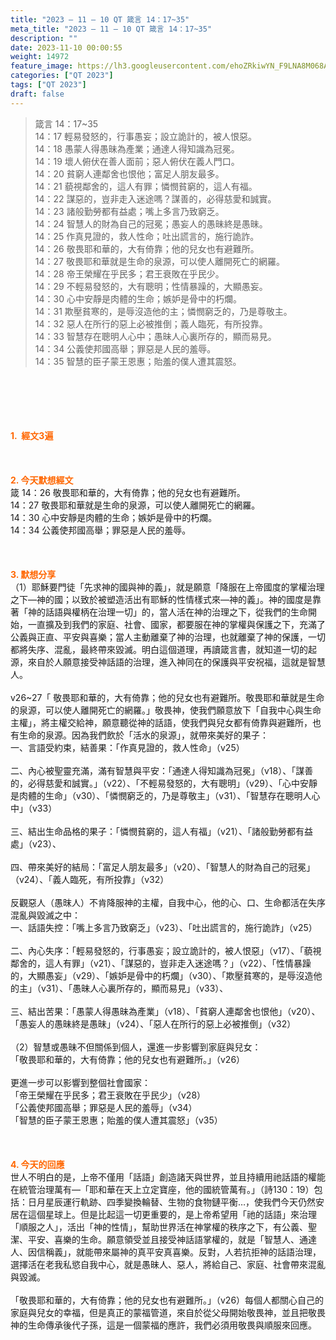 ```yaml
---
title: "2023 – 11 – 10 QT 箴言 14：17~35"
meta_title: "2023 – 11 – 10 QT 箴言 14：17~35"
description: ""
date: 2023-11-10 00:00:55
weight: 14972
feature_image: https://lh3.googleusercontent.com/ehoZRkiwYN_F9LNA8M068AYxt73EavCZno-PD1cJRuf5BbSkQVUWr3gNEbt5kSs28Pb_Elg17kSrtf9ybWvojWoMV6I4tPM3vGRGDq6GkKkPdL2Gut4QAIw4-uykKUAtNiKgQKntvsU=w800
categories: ["QT 2023"]
tags: ["QT 2023"]
draft: false
---
```


<blockquote>箴言 14：17~35<br />
14：17 輕易發怒的，行事愚妄；設立詭計的，被人恨惡。<br />
14：18 愚蒙人得愚昧為產業；通達人得知識為冠冕。<br />
14：19 壞人俯伏在善人面前；惡人俯伏在義人門口。<br />
14：20 貧窮人連鄰舍也恨他；富足人朋友最多。<br />
14：21 藐視鄰舍的，這人有罪；憐憫貧窮的，這人有福。<br />
14：22 謀惡的，豈非走入迷途嗎？謀善的，必得慈愛和誠實。<br />
14：23 諸般勤勞都有益處；嘴上多言乃致窮乏。<br />
14：24 智慧人的財為自己的冠冕；愚妄人的愚昧終是愚昧。<br />
14：25 作真見證的，救人性命；吐出謊言的，施行詭詐。<br />
14：26 敬畏耶和華的，大有倚靠；他的兒女也有避難所。<br />
14：27 敬畏耶和華就是生命的泉源，可以使人離開死亡的網羅。<br />
14：28 帝王榮耀在乎民多；君王衰敗在乎民少。<br />
14：29 不輕易發怒的，大有聰明；性情暴躁的，大顯愚妄。<br />
14：30 心中安靜是肉體的生命；嫉妒是骨中的朽爛。<br />
14：31 欺壓貧寒的，是辱沒造他的主；憐憫窮乏的，乃是尊敬主。<br />
14：32 惡人在所行的惡上必被推倒；義人臨死，有所投靠。<br />
14：33 智慧存在聰明人心中；愚昧人心裏所存的，顯而易見。<br />
14：34 公義使邦國高舉；罪惡是人民的羞辱。<br />
14：35 智慧的臣子蒙王恩惠；貽羞的僕人遭其震怒。</blockquote><br />
&nbsp;<br />
<br />
&nbsp;<br />
<br />
<span style="color: #ff6600;"><strong>1.  經文3遍</strong></span><br />
<br />
&nbsp;<br />
<br />
<span style="color: #ff6600;"><strong>2. 今天默想經文<br />
</strong></span>箴 14：26 敬畏耶和華的，大有倚靠；他的兒女也有避難所。<br />
14：27 敬畏耶和華就是生命的泉源，可以使人離開死亡的網羅。<br />
14：30 心中安靜是肉體的生命；嫉妒是骨中的朽爛。<br />
14：34 公義使邦國高舉；罪惡是人民的羞辱。<br />
<br />
&nbsp;<br />
<br />
<strong><span style="color: #ff6600;">3. 默想分享<br />
</span></strong>（1）耶穌要門徒「先求神的國與神的義」，就是願意「降服在上帝國度的掌權治理之下—神的國；以致於被塑造活出有耶穌的性情樣式來—神的義」。神的國度是靠著「神的話語與權柄在治理一切」的，當人活在神的治理之下，從我們的生命開始，一直擴及到我們的家庭、社會、國家，都要服在神的掌權與保護之下，充滿了公義與正直、平安與喜樂；當人主動離棄了神的治理，也就離棄了神的保護，一切都將失序、混亂，最終帶來毀滅。明白這個道理，再讀箴言書，就知道一切的起源，來自於人願意接受神話語的治理，進入神同在的保護與平安祝福，這就是智慧人。<br />
<br />
v26~27「 敬畏耶和華的，大有倚靠；他的兒女也有避難所。敬畏耶和華就是生命的泉源，可以使人離開死亡的網羅。」敬畏神，使我們願意放下「自我中心與生命主權」，將主權交給神，願意聽從神的話語，使我們與兒女都有倚靠與避難所，也有生命的泉源。因為我們飲於「活水的泉源」，就帶來美好的果子：<br />
一、言語受約束，結善果：「作真見證的，救人性命」（v25）<br />
<br />
二、內心被聖靈充滿，滿有智慧與平安：「通達人得知識為冠冕」（v18）、「謀善的，必得慈愛和誠實。」（v22）、「不輕易發怒的，大有聰明」（v29）、「心中安靜是肉體的生命」（v30）、「憐憫窮乏的，乃是尊敬主」（v31）、「智慧存在聰明人心中」（v33）<br />
<br />
三、結出生命品格的果子：「憐憫貧窮的，這人有福」（v21）、「諸般勤勞都有益處」（v23）、<br />
<br />
四、帶來美好的結局：「富足人朋友最多」（v20）、「智慧人的財為自己的冠冕」（v24）、「義人臨死，有所投靠」（v32）<br />
<br />
反觀惡人（愚昩人）不肯降服神的主權，自我中心，他的心、口、生命都活在失序混亂與毀滅之中：<br />
一、話語失控：「嘴上多言乃致窮乏」（v23）、「吐出謊言的，施行詭詐」（v25）<br />
<br />
二、內心失序：「輕易發怒的，行事愚妄；設立詭計的，被人恨惡」（v17）、「藐視鄰舍的，這人有罪」（v21）、「謀惡的，豈非走入迷途嗎？」（v22）、「性情暴躁的，大顯愚妄」（v29）、「嫉妒是骨中的朽爛」（v30）、「欺壓貧寒的，是辱沒造他的主」（v31）、「愚昧人心裏所存的，顯而易見」（v33）、<br />
<br />
三、結出苦果：「愚蒙人得愚昧為產業」（v18）、「貧窮人連鄰舍也恨他」（v20）、「愚妄人的愚昧終是愚昧」（v24）、「惡人在所行的惡上必被推倒」（v32）<br />
<br />
（2）智慧或愚昧不但關係到個人，還進一步影響到家庭與兒女：<br />
「敬畏耶和華的，大有倚靠；他的兒女也有避難所。」（v26）<br />
<br />
更進一步可以影響到整個社會國家：<br />
「帝王榮耀在乎民多；君王衰敗在乎民少」（v28）<br />
「公義使邦國高舉；罪惡是人民的羞辱」（v34）<br />
「智慧的臣子蒙王恩惠；貽羞的僕人遭其震怒」（v35）<br />
<br />
&nbsp;<br />
<br />
<strong style="font-size: inherit;"><span style="color: #ff6600;">4. 今天的回應<br />
</span></strong>世人不明白的是，上帝不僅用「話語」創造諸天與世界，並且持續用祂話語的權能在統管治理萬有—「耶和華在天上立定寶座，他的國統管萬有。」（詩130：19）包括：日月星辰運行軌跡、四季變換輪替、生物的食物鏈平衡…，使我們今天仍然安居在這個星球上。但是比起這一切更重要的，是上帝希望用「祂的話語」來治理「順服之人」，活出「神的性情」，幫助世界活在神掌權的秩序之下，有公義、聖潔、平安、喜樂的生命。願意領受並且接受神話語掌權的，就是「智慧人、通達人、因信稱義」，就能帶來屬神的真平安真喜樂。反對，人若抗拒神的話語治理，選擇活在老我私慾自我中心，就是愚昧人、惡人，將給自己、家庭、社會帶來混亂與毀滅。<br />
<br />
「敬畏耶和華的，大有倚靠；他的兒女也有避難所。」（v26）每個人都關心自己的家庭與兒女的幸福，但是真正的蒙福管道，來自於從父母開始敬畏神，並且把敬畏神的生命傳承後代子孫，這是一個蒙福的應許，我們必須用敬畏與順服來回應。<br />
<br />
&nbsp;<br />
<br />
&nbsp;<br />
<br />
&nbsp;<br />
<br />
<audio style="display: none;" controls="controls"></audio><br />
<br />
<audio style="display: none;" controls="controls"></audio><br />
<br />
<audio style="display: none;" controls="controls"></audio><br />
<br />
<audio style="display: none;" controls="controls"></audio><br />
<br />
<audio style="display: none;" controls="controls"></audio>
        